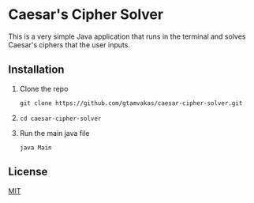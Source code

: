 # Caesar's Cipher Solver

This is a very simple Java application that runs in the terminal and solves Caesar's ciphers that the user inputs.

## Installation

1. Clone the repo

     `git clone https://github.com/gtamvakas/caesar-cipher-solver.git`


2. `cd caesar-cipher-solver` 

3. Run the main java file

    `java Main` 



## License
[MIT](https://choosealicense.com/licenses/mit/)
